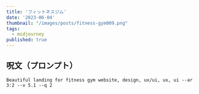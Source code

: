 ```yaml
---
title: 'フィットネスジム'
date: '2023-06-04'
thumbnail: "/images/posts/fitness-gym009.png"
tags:
  - midjourney
published: true
---
```


## 呪文（プロンプト）
```
Beautiful landing for fitness gym website, design, ux/ui, ux, ui --ar 3:2 --v 5.1 --q 2
```